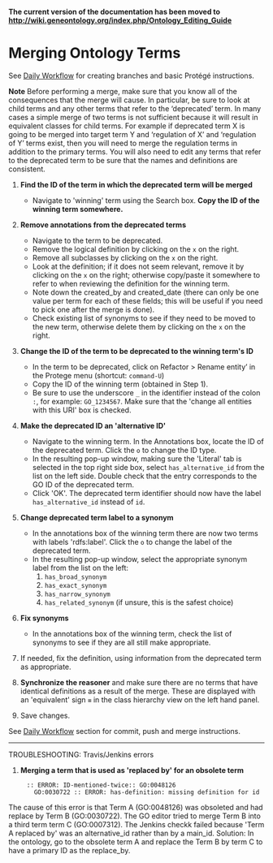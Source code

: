 **The current version of the documentation has been moved to http://wiki.geneontology.org/index.php/Ontology_Editing_Guide**

# Merging Ontology Terms

See [Daily Workflow](http://ontology-development-kit.readthedocs.io/en/latest/index.html#daily-workflow) for creating branches and basic Protégé instructions. 

**Note** Before performing a merge, make sure that you know all of the consequences that the merge will cause. In particular, be sure to look at child terms and any other terms that refer to the ‘deprecated’ term. In many cases a simple merge of two terms is not sufficient because it will result in equivalent classes for child terms. For example if deprecated term X is going to be merged into target term Y and ‘regulation of X’ and ‘regulation of Y’ terms exist, then you will need to merge the regulation terms in addition to the primary terms. You will also need to edit any terms that refer to the deprecated term to be sure that the names and definitions are consistent.

1.	**Find the ID of the term in which the deprecated term will be merged** 
    - Navigate to 'winning' term using the Search box. **Copy the ID of the winning term somewhere.**  
    
 2. **Remove annotations from the deprecated terms**
    - Navigate to the term to be deprecated.  
    - Remove the logical definition by clicking on the ```x``` on the right.
    - Remove all subclasses by clicking on the ```x``` on the right.
    - Look at the definition; if it does not seem relevant, remove it by clicking on the ```x``` on the right; otherwise copy/paste it somewhere to refer to when reviewing the definition for the winning term.
    - Note down the created_by and created_date (there can only be one value per term for each of these fields; this will be useful if you need to pick one after the merge is done).
    - Check existing list of synonyms to see if they need to be moved to the new term, otherwise delete them by clicking on the ```x``` on the right.  
      
3.  **Change the ID of the term to be deprecated to the winning term's ID**
    - In the term to be deprecated, click on Refactor > Rename entity’ in the Protege menu (shortcut: ```command-U```) 
    - Copy the ID of the winning term (obtained in Step 1). 
    - Be sure to use the underscore ```_``` in the identifier instead of the colon ```:```, for example: ```GO_1234567```. Make sure that the 'change all entities with this URI' box is checked.  
 
 4. **Make the deprecated ID an 'alternative ID'**
    - Navigate to the winning term. In the Annotations box, locate the ID of the deprecated term. Click the ```o``` to change the ID type. 
    - In the resulting pop-up window, making sure the 'Literal' tab is selected in the top right side box, select ```has_alternative_id``` from the list on the left side. Double check that the entry corresponds to the GO ID of the deprecated term.  
    - Click 'OK'. The deprecated term identifier should now have the label ```has_alternative_id``` instead of ```id```.  

5. **Change deprecated term label to a synonym**
    - In the annotations box of the winning term there are now two terms with labels 'rdfs:label'. Click the ```o``` to change the label of the  deprecated term.     
    - In the resulting pop-up window, select the appropriate synonym label from the list on the left:
      1.	```has_broad_synonym```
      2.	```has_exact_synonym```
      3.	```has_narrow_synonym```
      4.	```has_related_synonym``` (if unsure, this is the safest choice)

6. **Fix synonyms** 
    - In the annotations box of the winning term, check the list of synonyms to see if they are all still make appropriate.  

7. If needed, fix the definition, using information from the deprecated term as appropriate.  

7. **Synchronize the reasoner** and make sure there are no terms that have identical definitions as a result of the merge. These are displayed with an 'equivalent' sign `≡` in the class hierarchy view on the left hand panel.   

8. Save changes. 

See [Daily Workflow](http://ontology-development-kit.readthedocs.io/en/latest/index.html#daily-workflow) section for commit, push and merge instructions. 

----
TROUBLESHOOTING: Travis/Jenkins errors
1. **Merging a term that is used as 'replaced by' for an obsolete term**
  ``` :: ERROR: ID-mentioned-twice:: GO:0030722
       :: ERROR: ID-mentioned-twice:: GO:0048126 
         GO:0030722 :: ERROR: has-definition: missing definition for id
   ```
The cause of this error is that Term A (GO:0048126) was obsoleted and had replace by Term B (GO:0030722). The GO editor tried to merge Term B into a third term term C (GO:0007312). The Jenkins checkk failed because 'Term A replaced by' was an alternative_id rather than by a main_id. 
Solution: In the ontology, go to the obsolete term A and replace the Term B by term C to have a primary ID as the replace_by. 

